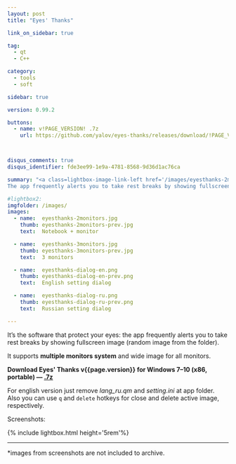 ```yaml
---
layout: post
title: "Eyes' Thanks"

link_on_sidebar: true

tag:
  - qt
  - С++

category:
  - tools
  - soft

sidebar: true

version: 0.99.2

buttons:
  - name: v!PAGE_VERSION! .7z
    url: https://github.com/yalov/eyes-thanks/releases/download/!PAGE_VERSION!/EyesThanks_v!PAGE_VERSION!.7z



disqus_comments: true
disqus_identifier: fde3ee99-1e9a-4781-8568-9d36d1ac76ca

summary: "<a class=lightbox-image-link-left href='/images/eyesthanks-2monitors.jpg' data-lightbox='EyesThanks' title='fullscreen image at different-size monitors system'><img class='lightbox-image' style= 'width: 10rem;' src='/images/eyesthanks-2monitors-prev.jpg' alt='fullscreen image at different-size monitors system'></a>
The app frequently alerts you to take rest breaks by showing fullscreen image (random image from the folder). It supports multiple monitors system and wide image for all monitors."

#lightbox2:
imgfolder: /images/
images:
  - name:  eyesthanks-2monitors.jpg
    thumb: eyesthanks-2monitors-prev.jpg
    text:  Notebook + monitor

  - name:  eyesthanks-3monitors.jpg
    thumb: eyesthanks-3monitors-prev.jpg
    text:  3 monitors

  - name:  eyesthanks-dialog-en.png
    thumb: eyesthanks-dialog-en-prev.png
    text:  English setting dialog

  - name:  eyesthanks-dialog-ru.png
    thumb: eyesthanks-dialog-ru-prev.png
    text:  Russian setting dialog

---
```



It’s the software that protect your eyes: the app frequently alerts you to take rest breaks by showing fullscreen image (random image from the folder).

It supports **multiple monitors system** and wide image for all monitors.

**Download Eyes' Thanks v{{page.version}} for Windows 7–10 (x86, portable) —
[.7z](https://github.com/yalov/eyes-thanks/releases/download/{{page.version}}/EyesThanks_v{{page.version}}.7z)**

For english version just remove *lang_ru.qm* and *setting.ini* at app folder.
Also you can use `q` and `delete` hotkeys for close and delete active image, respectively.

Screenshots:

{% include lightbox.html height='5rem'%}

------
*images from screenshots are not included to archive.

